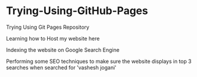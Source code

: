 # Trying-Using-GitHub-Pages
Trying Using Git Pages Repository

Learning how to Host my website here

Indexing the website on Google Search Engine 

Performing some SEO techniques to make sure the website displays in top 3 searches when searched for 'vashesh jogani'

